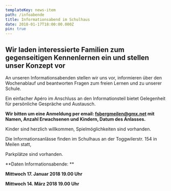 ```yaml
---
templateKey: news-item
path: /infoabende
title: Informationsabend im Schulhaus
date: 2018-01-17T18:00:00.000Z
pin: true
---
```

## Wir laden interessierte Familien zum gegenseitigen Kennenlernen ein und stellen unser Konzept vor

An unseren Informationsabenden stellen wir uns vor, informieren über den Wochenablauf und beantworten Fragen zum freien Lernen und zu unserer Schule. 

Ein einfacher Apéro im Anschluss an den Informationsteil bietet Gelegenheit für persönliche Gespräche und Austausch.

**Wir bitten um eine Anmeldung per email: fsbergmeilen@gmx.net mit Namen, Anzahl Erwachsenen und Kindern, Datum des Anlasses.**

Kinder sind herzlich willkommen, Spielmöglichkeiten sind vorhanden.

Die Informationsanlässe finden im Schulhaus an der Toggwilerstr. 154 in Meilen statt, 

Parkplätze sind vorhanden.

**Daten Informationsabende: **

**Mittwoch 17. Januar 2018   19.00 Uhr**

**Mittwoch 14. März 2018   19.00 Uhr**
